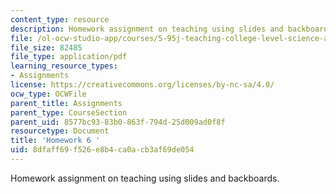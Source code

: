 ```yaml
---
content_type: resource
description: Homework assignment on teaching using slides and backboards.
file: /ol-ocw-studio-app/courses/5-95j-teaching-college-level-science-and-engineering-spring-2009/8dfaff69f526e8b4ca0acb3af69de054_MIT5_95js09_hw06.pdf
file_size: 82485
file_type: application/pdf
learning_resource_types:
- Assignments
license: https://creativecommons.org/licenses/by-nc-sa/4.0/
ocw_type: OCWFile
parent_title: Assignments
parent_type: CourseSection
parent_uid: 8577bc93-83b0-863f-794d-25d009ad0f8f
resourcetype: Document
title: 'Homework 6 '
uid: 8dfaff69-f526-e8b4-ca0a-cb3af69de054
---
```

Homework assignment on teaching using slides and backboards.